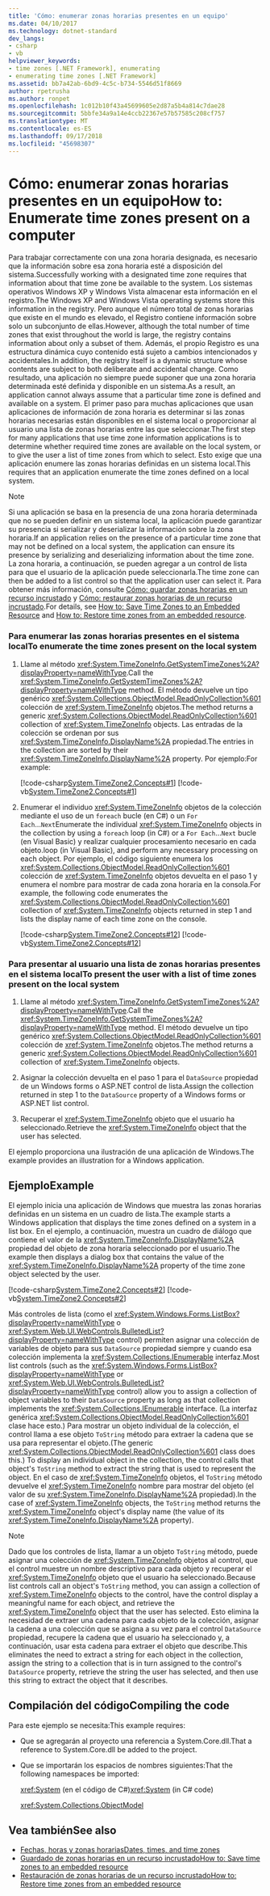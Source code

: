 ```yaml
---
title: 'Cómo: enumerar zonas horarias presentes en un equipo'
ms.date: 04/10/2017
ms.technology: dotnet-standard
dev_langs:
- csharp
- vb
helpviewer_keywords:
- time zones [.NET Framework], enumerating
- enumerating time zones [.NET Framework]
ms.assetid: bb7a42ab-6bd9-4c5c-b734-5546d51f8669
author: rpetrusha
ms.author: ronpet
ms.openlocfilehash: 1c012b10f43a45699605e2d87a5b4a814c7dae28
ms.sourcegitcommit: 5bbfe34a9a14e4ccb22367e57b57585c208cf757
ms.translationtype: MT
ms.contentlocale: es-ES
ms.lasthandoff: 09/17/2018
ms.locfileid: "45698307"
---
```

# <a name="how-to-enumerate-time-zones-present-on-a-computer"></a><span data-ttu-id="5c6af-102">Cómo: enumerar zonas horarias presentes en un equipo</span><span class="sxs-lookup"><span data-stu-id="5c6af-102">How to: Enumerate time zones present on a computer</span></span>

<span data-ttu-id="5c6af-103">Para trabajar correctamente con una zona horaria designada, es necesario que la información sobre esa zona horaria esté a disposición del sistema.</span><span class="sxs-lookup"><span data-stu-id="5c6af-103">Successfully working with a designated time zone requires that information about that time zone be available to the system.</span></span> <span data-ttu-id="5c6af-104">Los sistemas operativos Windows XP y Windows Vista almacenar esta información en el registro.</span><span class="sxs-lookup"><span data-stu-id="5c6af-104">The Windows XP and Windows Vista operating systems store this information in the registry.</span></span> <span data-ttu-id="5c6af-105">Pero aunque el número total de zonas horarias que existe en el mundo es elevado, el Registro contiene información sobre solo un subconjunto de ellas.</span><span class="sxs-lookup"><span data-stu-id="5c6af-105">However, although the total number of time zones that exist throughout the world is large, the registry contains information about only a subset of them.</span></span> <span data-ttu-id="5c6af-106">Además, el propio Registro es una estructura dinámica cuyo contenido está sujeto a cambios intencionados y accidentales.</span><span class="sxs-lookup"><span data-stu-id="5c6af-106">In addition, the registry itself is a dynamic structure whose contents are subject to both deliberate and accidental change.</span></span> <span data-ttu-id="5c6af-107">Como resultado, una aplicación no siempre puede suponer que una zona horaria determinada esté definida y disponible en un sistema.</span><span class="sxs-lookup"><span data-stu-id="5c6af-107">As a result, an application cannot always assume that a particular time zone is defined and available on a system.</span></span> <span data-ttu-id="5c6af-108">El primer paso para muchas aplicaciones que usan aplicaciones de información de zona horaria es determinar si las zonas horarias necesarias están disponibles en el sistema local o proporcionar al usuario una lista de zonas horarias entre las que seleccionar.</span><span class="sxs-lookup"><span data-stu-id="5c6af-108">The first step for many applications that use time zone information applications is to determine whether required time zones are available on the local system, or to give the user a list of time zones from which to select.</span></span> <span data-ttu-id="5c6af-109">Esto exige que una aplicación enumere las zonas horarias definidas en un sistema local.</span><span class="sxs-lookup"><span data-stu-id="5c6af-109">This requires that an application enumerate the time zones defined on a local system.</span></span>

> [!NOTE]
> <span data-ttu-id="5c6af-110">Si una aplicación se basa en la presencia de una zona horaria determinada que no se pueden definir en un sistema local, la aplicación puede garantizar su presencia si serializar y deserializar la información sobre la zona horaria.</span><span class="sxs-lookup"><span data-stu-id="5c6af-110">If an application relies on the presence of a particular time zone that may not be defined on a local system, the application can ensure its presence by serializing and deserializing information about the time zone.</span></span> <span data-ttu-id="5c6af-111">La zona horaria, a continuación, se pueden agregar a un control de lista para que el usuario de la aplicación puede seleccionarla.</span><span class="sxs-lookup"><span data-stu-id="5c6af-111">The time zone can then be added to a list control so that the application user can select it.</span></span> <span data-ttu-id="5c6af-112">Para obtener más información, consulte [Cómo: guardar zonas horarias en un recurso incrustado](../../../docs/standard/datetime/save-time-zones-to-an-embedded-resource.md) y [Cómo: restaurar zonas horarias de un recurso incrustado](../../../docs/standard/datetime/restore-time-zones-from-an-embedded-resource.md).</span><span class="sxs-lookup"><span data-stu-id="5c6af-112">For details, see [How to: Save Time Zones to an Embedded Resource](../../../docs/standard/datetime/save-time-zones-to-an-embedded-resource.md) and [How to: Restore time zones from an embedded resource](../../../docs/standard/datetime/restore-time-zones-from-an-embedded-resource.md).</span></span>

### <a name="to-enumerate-the-time-zones-present-on-the-local-system"></a><span data-ttu-id="5c6af-113">Para enumerar las zonas horarias presentes en el sistema local</span><span class="sxs-lookup"><span data-stu-id="5c6af-113">To enumerate the time zones present on the local system</span></span>

1. <span data-ttu-id="5c6af-114">Llame al método <xref:System.TimeZoneInfo.GetSystemTimeZones%2A?displayProperty=nameWithType>.</span><span class="sxs-lookup"><span data-stu-id="5c6af-114">Call the <xref:System.TimeZoneInfo.GetSystemTimeZones%2A?displayProperty=nameWithType> method.</span></span> <span data-ttu-id="5c6af-115">El método devuelve un tipo genérico <xref:System.Collections.ObjectModel.ReadOnlyCollection%601> colección de <xref:System.TimeZoneInfo> objetos.</span><span class="sxs-lookup"><span data-stu-id="5c6af-115">The method returns a generic <xref:System.Collections.ObjectModel.ReadOnlyCollection%601> collection of <xref:System.TimeZoneInfo> objects.</span></span> <span data-ttu-id="5c6af-116">Las entradas de la colección se ordenan por sus <xref:System.TimeZoneInfo.DisplayName%2A> propiedad.</span><span class="sxs-lookup"><span data-stu-id="5c6af-116">The entries in the collection are sorted by their <xref:System.TimeZoneInfo.DisplayName%2A> property.</span></span> <span data-ttu-id="5c6af-117">Por ejemplo:</span><span class="sxs-lookup"><span data-stu-id="5c6af-117">For example:</span></span>

   [!code-csharp[System.TimeZone2.Concepts#1](../../../samples/snippets/csharp/VS_Snippets_CLR_System/system.TimeZone2.Concepts/CS/TimeZone2Concepts.cs#1)]
   [!code-vb[System.TimeZone2.Concepts#1](../../../samples/snippets/visualbasic/VS_Snippets_CLR_System/system.TimeZone2.Concepts/VB/TimeZone2Concepts.vb#1)]

2. <span data-ttu-id="5c6af-118">Enumerar el individuo <xref:System.TimeZoneInfo> objetos de la colección mediante el uso de un `foreach` bucle (en C#) o un `For Each`...`Next`</span><span class="sxs-lookup"><span data-stu-id="5c6af-118">Enumerate the individual <xref:System.TimeZoneInfo> objects in the collection by using a `foreach` loop (in C#) or a `For Each`…`Next`</span></span> <span data-ttu-id="5c6af-119">bucle (en Visual Basic) y realizar cualquier procesamiento necesario en cada objeto.</span><span class="sxs-lookup"><span data-stu-id="5c6af-119">loop (in Visual Basic), and perform any necessary processing on each object.</span></span> <span data-ttu-id="5c6af-120">Por ejemplo, el código siguiente enumera los <xref:System.Collections.ObjectModel.ReadOnlyCollection%601> colección de <xref:System.TimeZoneInfo> objetos devuelta en el paso 1 y enumera el nombre para mostrar de cada zona horaria en la consola.</span><span class="sxs-lookup"><span data-stu-id="5c6af-120">For example, the following code enumerates the <xref:System.Collections.ObjectModel.ReadOnlyCollection%601> collection of <xref:System.TimeZoneInfo> objects returned in step 1 and lists the display name of each time zone on the console.</span></span>

   [!code-csharp[System.TimeZone2.Concepts#12](../../../samples/snippets/csharp/VS_Snippets_CLR_System/system.TimeZone2.Concepts/CS/TimeZone2Concepts.cs#12)]
   [!code-vb[System.TimeZone2.Concepts#12](../../../samples/snippets/visualbasic/VS_Snippets_CLR_System/system.TimeZone2.Concepts/VB/TimeZone2Concepts.vb#12)]

### <a name="to-present-the-user-with-a-list-of-time-zones-present-on-the-local-system"></a><span data-ttu-id="5c6af-121">Para presentar al usuario una lista de zonas horarias presentes en el sistema local</span><span class="sxs-lookup"><span data-stu-id="5c6af-121">To present the user with a list of time zones present on the local system</span></span>

1. <span data-ttu-id="5c6af-122">Llame al método <xref:System.TimeZoneInfo.GetSystemTimeZones%2A?displayProperty=nameWithType>.</span><span class="sxs-lookup"><span data-stu-id="5c6af-122">Call the <xref:System.TimeZoneInfo.GetSystemTimeZones%2A?displayProperty=nameWithType> method.</span></span> <span data-ttu-id="5c6af-123">El método devuelve un tipo genérico <xref:System.Collections.ObjectModel.ReadOnlyCollection%601> colección de <xref:System.TimeZoneInfo> objetos.</span><span class="sxs-lookup"><span data-stu-id="5c6af-123">The method returns a generic <xref:System.Collections.ObjectModel.ReadOnlyCollection%601> collection of <xref:System.TimeZoneInfo> objects.</span></span>

2. <span data-ttu-id="5c6af-124">Asignar la colección devuelta en el paso 1 para el `DataSource` propiedad de un Windows forms o ASP.NET control de lista.</span><span class="sxs-lookup"><span data-stu-id="5c6af-124">Assign the collection returned in step 1 to the `DataSource` property of a Windows forms or ASP.NET list control.</span></span>

3. <span data-ttu-id="5c6af-125">Recuperar el <xref:System.TimeZoneInfo> objeto que el usuario ha seleccionado.</span><span class="sxs-lookup"><span data-stu-id="5c6af-125">Retrieve the <xref:System.TimeZoneInfo> object that the user has selected.</span></span>

<span data-ttu-id="5c6af-126">El ejemplo proporciona una ilustración de una aplicación de Windows.</span><span class="sxs-lookup"><span data-stu-id="5c6af-126">The example provides an illustration for a Windows application.</span></span>

## <a name="example"></a><span data-ttu-id="5c6af-127">Ejemplo</span><span class="sxs-lookup"><span data-stu-id="5c6af-127">Example</span></span>

<span data-ttu-id="5c6af-128">El ejemplo inicia una aplicación de Windows que muestra las zonas horarias definidas en un sistema en un cuadro de lista.</span><span class="sxs-lookup"><span data-stu-id="5c6af-128">The example starts a Windows application that displays the time zones defined on a system in a list box.</span></span> <span data-ttu-id="5c6af-129">En el ejemplo, a continuación, muestra un cuadro de diálogo que contiene el valor de la <xref:System.TimeZoneInfo.DisplayName%2A> propiedad del objeto de zona horaria seleccionado por el usuario.</span><span class="sxs-lookup"><span data-stu-id="5c6af-129">The example then displays a dialog box that contains the value of the <xref:System.TimeZoneInfo.DisplayName%2A> property of the time zone object selected by the user.</span></span>

[!code-csharp[System.TimeZone2.Concepts#2](../../../samples/snippets/csharp/VS_Snippets_CLR_System/system.TimeZone2.Concepts/CS/TimeZone2Concepts.cs#2)]
[!code-vb[System.TimeZone2.Concepts#2](../../../samples/snippets/visualbasic/VS_Snippets_CLR_System/system.TimeZone2.Concepts/VB/TimeZone2Concepts.vb#2)]

<span data-ttu-id="5c6af-130">Más controles de lista (como el <xref:System.Windows.Forms.ListBox?displayProperty=nameWithType> o <xref:System.Web.UI.WebControls.BulletedList?displayProperty=nameWithType> control) permiten asignar una colección de variables de objeto para sus `DataSource` propiedad siempre y cuando esa colección implementa la <xref:System.Collections.IEnumerable> interfaz.</span><span class="sxs-lookup"><span data-stu-id="5c6af-130">Most list controls (such as the <xref:System.Windows.Forms.ListBox?displayProperty=nameWithType> or <xref:System.Web.UI.WebControls.BulletedList?displayProperty=nameWithType> control) allow you to assign a collection of object variables to their `DataSource` property as long as that collection implements the <xref:System.Collections.IEnumerable> interface.</span></span> <span data-ttu-id="5c6af-131">(La interfaz genérica <xref:System.Collections.ObjectModel.ReadOnlyCollection%601> clase hace esto.) Para mostrar un objeto individual de la colección, el control llama a ese objeto `ToString` método para extraer la cadena que se usa para representar el objeto.</span><span class="sxs-lookup"><span data-stu-id="5c6af-131">(The generic <xref:System.Collections.ObjectModel.ReadOnlyCollection%601> class does this.) To display an individual object in the collection, the control calls that object's `ToString` method to extract the string that is used to represent the object.</span></span> <span data-ttu-id="5c6af-132">En el caso de <xref:System.TimeZoneInfo> objetos, el `ToString` método devuelve el <xref:System.TimeZoneInfo> nombre para mostrar del objeto (el valor de su <xref:System.TimeZoneInfo.DisplayName%2A> propiedad).</span><span class="sxs-lookup"><span data-stu-id="5c6af-132">In the case of <xref:System.TimeZoneInfo> objects, the `ToString` method returns the <xref:System.TimeZoneInfo> object's display name (the value of its <xref:System.TimeZoneInfo.DisplayName%2A> property).</span></span>

> [!NOTE]
> <span data-ttu-id="5c6af-133">Dado que los controles de lista, llamar a un objeto `ToString` método, puede asignar una colección de <xref:System.TimeZoneInfo> objetos al control, que el control muestre un nombre descriptivo para cada objeto y recuperar el <xref:System.TimeZoneInfo> objeto que el usuario ha seleccionado.</span><span class="sxs-lookup"><span data-stu-id="5c6af-133">Because list controls call an object's `ToString` method, you can assign a collection of <xref:System.TimeZoneInfo> objects to the control, have the control display a meaningful name for each object, and retrieve the <xref:System.TimeZoneInfo> object that the user has selected.</span></span> <span data-ttu-id="5c6af-134">Esto elimina la necesidad de extraer una cadena para cada objeto de la colección, asignar la cadena a una colección que se asigna a su vez para el control `DataSource` propiedad, recupere la cadena que el usuario ha seleccionado y, a continuación, usar esta cadena para extraer el objeto que describe.</span><span class="sxs-lookup"><span data-stu-id="5c6af-134">This eliminates the need to extract a string for each object in the collection, assign the string to a collection that is in turn assigned to the control's `DataSource` property, retrieve the string the user has selected, and then use this string to extract the object that it describes.</span></span> 

## <a name="compiling-the-code"></a><span data-ttu-id="5c6af-135">Compilación del código</span><span class="sxs-lookup"><span data-stu-id="5c6af-135">Compiling the code</span></span>

<span data-ttu-id="5c6af-136">Para este ejemplo se necesita:</span><span class="sxs-lookup"><span data-stu-id="5c6af-136">This example requires:</span></span>

* <span data-ttu-id="5c6af-137">Que se agregarán al proyecto una referencia a System.Core.dll.</span><span class="sxs-lookup"><span data-stu-id="5c6af-137">That a reference to System.Core.dll be added to the project.</span></span>

* <span data-ttu-id="5c6af-138">Que se importarán los espacios de nombres siguientes:</span><span class="sxs-lookup"><span data-stu-id="5c6af-138">That the following namespaces be imported:</span></span>

  <span data-ttu-id="5c6af-139"><xref:System> (en el código de C#)</span><span class="sxs-lookup"><span data-stu-id="5c6af-139"><xref:System> (in C# code)</span></span>

  <xref:System.Collections.ObjectModel>

## <a name="see-also"></a><span data-ttu-id="5c6af-140">Vea también</span><span class="sxs-lookup"><span data-stu-id="5c6af-140">See also</span></span>

* [<span data-ttu-id="5c6af-141">Fechas, horas y zonas horarias</span><span class="sxs-lookup"><span data-stu-id="5c6af-141">Dates, times, and time zones</span></span>](../../../docs/standard/datetime/index.md)
* [<span data-ttu-id="5c6af-142">Guardado de zonas horarias en un recurso incrustado</span><span class="sxs-lookup"><span data-stu-id="5c6af-142">How to: Save time zones to an embedded resource</span></span>](../../../docs/standard/datetime/save-time-zones-to-an-embedded-resource.md)
* [<span data-ttu-id="5c6af-143">Restauración de zonas horarias de un recurso incrustado</span><span class="sxs-lookup"><span data-stu-id="5c6af-143">How to: Restore time zones from an embedded resource</span></span>](../../../docs/standard/datetime/restore-time-zones-from-an-embedded-resource.md)
